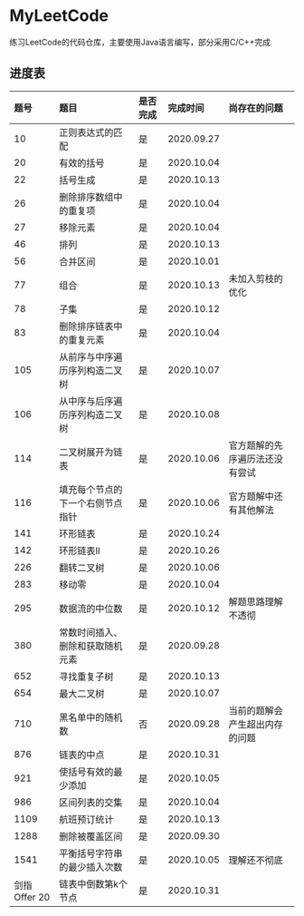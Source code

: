 # MyLeetCode
练习LeetCode的代码仓库，主要使用Java语言编写，部分采用C/C++完成

## 进度表

|题号|题目|是否完成|完成时间|尚存在的问题|
|:----|:----|:----|:----|:----|
|10|正则表达式的匹配|是|2020.09.27||
|20|有效的括号|是|2020.10.04||
|22|括号生成|是|2020.10.13||
|26|删除排序数组中的重复项|是|2020.10.04||
|27|移除元素|是|2020.10.04||
|46|排列|是|2020.10.13||
|56|合并区间|是|2020.10.01||
|77|组合|是|2020.10.13|未加入剪枝的优化|
|78|子集|是|2020.10.12||
|83|删除排序链表中的重复元素|是|2020.10.04||
|105|从前序与中序遍历序列构造二叉树|是|2020.10.07||
|106|从中序与后序遍历序列构造二叉树|是|2020.10.08||
|114|二叉树展开为链表|是|2020.10.06|官方题解的先序遍历法还没有尝试|
|116|填充每个节点的下一个右侧节点指针|是|2020.10.06|官方题解中还有其他解法|
|141|环形链表|是|2020.10.24||
|142|环形链表II|是|2020.10.26||
|226|翻转二叉树|是|2020.10.06||
|283|移动零|是|2020.10.04||
|295|数据流的中位数|是|2020.10.12|解题思路理解不透彻|
|380|常数时间插入、删除和获取随机元素|是|2020.09.28||
|652|寻找重复子树|是|2020.10.13||
|654|最大二叉树|是|2020.10.07||
|710|黑名单中的随机数|否|2020.09.28|当前的题解会产生超出内存的问题|
|876|链表的中点|是|2020.10.31||
|921|使括号有效的最少添加|是|2020.10.05||
|986|区间列表的交集|是|2020.10.04||
|1109|航班预订统计|是|2020.10.13||
|1288|删除被覆盖区间|是|2020.09.30||
|1541|平衡括号字符串的最少插入次数|是|2020.10.05|理解还不彻底|
|剑指Offer 20|链表中倒数第k个节点|是|2020.10.31||
